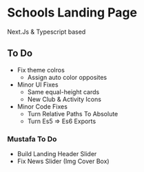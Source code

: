 # Schools Landing Page

Next.Js & Typescript based

## To Do

- Fix theme colros
  - Assign auto color opposites
- Minor UI Fixes
  - Same equal-height cards
  - New Club & Activity Icons
- Minor Code Fixes
  - Turn Relative Paths To Absolute
  - Turn Es5 => Es6 Exports

### Mustafa To Do

- Build Landing Header Slider
- Fix News Slider (Img Cover Box)

